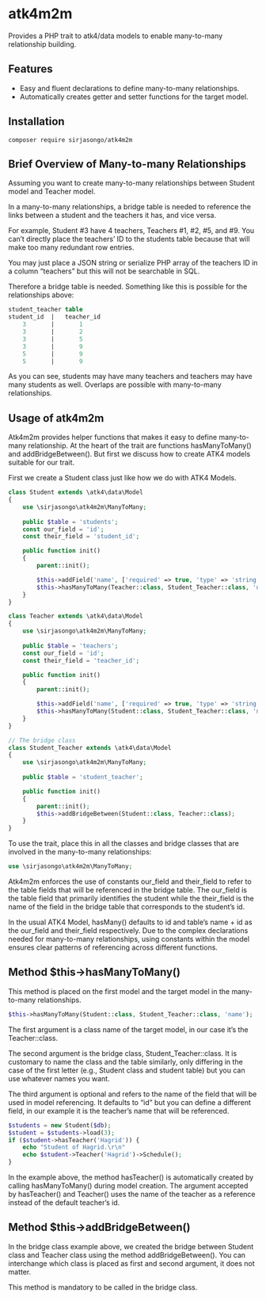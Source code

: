 # atk4m2m
Provides a PHP trait to atk4/data models to enable many-to-many relationship building.
## Features
- Easy and fluent declarations to define many-to-many relationships.
- Automatically creates getter and setter functions for the target model.
## Installation
`composer require sirjasongo/atk4m2m`
## Brief Overview of Many-to-many Relationships
Assuming you want to create many-to-many relationships between Student model and Teacher model.

In a many-to-many relationships, a bridge table is needed to reference the links between a student and the teachers it has, and vice versa.

For example, Student #3 have 4 teachers, Teachers #1, #2, #5, and #9. You can’t directly place the teachers’ ID to the students table because that will make too many redundant row entries.

You may just place a JSON string or serialize PHP array of the teachers ID in a column “teachers” but this will not be searchable in SQL.

Therefore a bridge table is needed. Something like this is possible for the relationships above:
```sql
student_teacher table
student_id	|	teacher_id
	3		|		1
	3		|		2
	3		|		5
	3		|		9
	5		|		9
	5		|		9
```
As you can see, students may have many teachers and teachers may have many students as well. Overlaps are possible with many-to-many relationships.
## Usage of atk4m2m
Atk4m2m provides helper functions that makes it easy to define many-to-many relationship. At the heart of the trait are functions hasManyToMany() and addBridgeBetween(). But first we discuss how to create ATK4 models suitable for our trait.

First we create a Student class just like how we do with ATK4 Models.

```php
class Student extends \atk4\data\Model
{
    use \sirjasongo\atk4m2m\ManyToMany;
    
    public $table = 'students';
    const our_field = 'id';
    const their_field = 'student_id';

    public function init()
    {
        parent::init();

        $this->addField('name', ['required' => true, 'type' => 'string']);
        $this->hasManyToMany(Teacher::class, Student_Teacher::class, 'name');
    }
}

class Teacher extends \atk4\data\Model
{
    use \sirjasongo\atk4m2m\ManyToMany;
    
    public $table = 'teachers';
    const our_field = 'id';
    const their_field = 'teacher_id';

    public function init()
    {
        parent::init();

        $this->addField('name', ['required' => true, 'type' => 'string']);
        $this->hasManyToMany(Student::class, Student_Teacher::class, 'name');
    }
}

// The bridge class
class Student_Teacher extends \atk4\data\Model
{
    use \sirjasongo\atk4m2m\ManyToMany;
    
    public $table = 'student_teacher';

    public function init()
    {
        parent::init();
        $this->addBridgeBetween(Student::class, Teacher::class);
    }
}
```

To use the trait, place this in all the classes and bridge classes that are involved in the many-to-many relationships:
```php
use \sirjasongo\atk4m2m\ManyToMany;
```
Atk4m2m enforces the use of constants our\_field and their\_field to refer to the table fields that will be referenced in the bridge table. The our\_field is the table field that primarily identifies the student while the their\_field is the name of the field in the bridge table that corresponds to the student’s id.

In the usual ATK4 Model, hasMany() defaults to id and table’s name + id as the our\_field and their\_field respectively. Due to the complex declarations needed for many-to-many relationships, using constants within the model ensures clear patterns of referencing across different functions.

## Method $this-\>hasManyToMany()
This method is placed on the first model and the target model in the many-to-many relationships.
```php
$this->hasManyToMany(Student::class, Student_Teacher::class, 'name');
```
The first argument is a class name of the target model, in our case it’s the Teacher::class.

The second argument is the bridge class, Student\_Teacher::class. It is customary to name the class and the table similarly, only differing in the case of the first letter (e.g., Student class and student table) but you can use whatever names you want.

The third argument is optional and refers to the name of the field that will be used in model referencing. It defaults to “id” but you can define a different field, in our example it is the teacher’s name that will be referenced.

```php
$students = new Student($db);
$student = $students->load(3);
if ($student->hasTeacher('Hagrid')) {
	echo "Student of Hagrid.\r\n"
	echo $student->Teacher('Hagrid')->Schedule();
}
```

In the example above, the method hasTeacher() is automatically created by calling hasManyToMany() during model creation. The argument accepted by hasTeacher() and Teacher() uses the name of the teacher as a reference instead of the default teacher’s id.
## Method $this-\>addBridgeBetween()
In the bridge class example above, we created the bridge between Student class and Teacher class using the method addBridgeBetween(). You can interchange which class is placed as first and second argument, it does not matter.

This method is mandatory to be called in the bridge class.